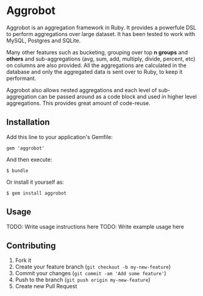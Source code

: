 # Aggrobot

Aggrobot is an aggregation framework in Ruby. It provides a powerfule DSL to perform aggregations over large dataset. It has been tested to work with MySQL, Postgres and SQLite. 

Many other features such as bucketing, grouping over top **n groups** and **others** and sub-aggregations (avg, sum, add, multiply, divide, percent, etc) on columns are also provided. All the aggregations are calculated in the database and only the aggregated data is sent over to Ruby, to keep it performant.

Aggrobot also allows nested aggregations and each level of sub-aggregation can be passed around as a code block and used in higher level aggregations. This provides great amount of code-reuse.

## Installation

Add this line to your application's Gemfile:

    gem 'aggrobot'

And then execute:

    $ bundle

Or install it yourself as:

    $ gem install aggrobot

## Usage

TODO: Write usage instructions here
TODO: Write example usage here

## Contributing

1. Fork it
2. Create your feature branch (`git checkout -b my-new-feature`)
3. Commit your changes (`git commit -am 'Add some feature'`)
4. Push to the branch (`git push origin my-new-feature`)
5. Create new Pull Request
